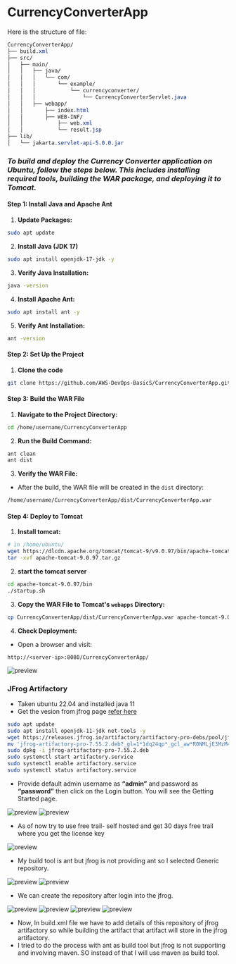 # CurrencyConverterApp
Here is the structure of file:

```css
CurrencyConverterApp/
├── build.xml
├── src/
│   ├── main/
│   │   ├── java/
│   │   │   └── com/
│   │   │       └── example/
│   │   │           └── currencyconverter/
│   │   │               └── CurrencyConverterServlet.java
│   │   ├── webapp/
│   │       ├── index.html
│   │       ├── WEB-INF/
│   │           ├── web.xml
│   │           └── result.jsp
├── lib/
│   └── jakarta.servlet-api-5.0.0.jar
```

### **_To build and deploy the Currency Converter application on Ubuntu, follow the steps below. This includes installing required tools, building the WAR package, and deploying it to Tomcat._**

#### Step 1: Install Java and Apache Ant
1. **Update Packages:**
```bash
sudo apt update
```
2. **Install Java (JDK 17)**
```bash
sudo apt install openjdk-17-jdk -y
```
3. **Verify Java Installation:**
```bash
java -version
```
4. **Install Apache Ant:**
```bash
sudo apt install ant -y
```
5. **Verify Ant Installation:**
```bash
ant -version
```
#### Step 2: Set Up the Project
1. **Clone the code**
```bash 
git clone https://github.com/AWS-DevOps-BasicS/CurrencyConverterApp.git
```
#### Step 3: Build the WAR File
1. **Navigate to the Project Directory:**
```bash
cd /home/username/CurrencyConverterApp
```
2. **Run the Build Command:**
```bash
ant clean
ant dist
```
3. **Verify the WAR File:**

* After the build, the WAR file will be created in the `dist` directory:
```bash
/home/username/CurrencyConverterApp/dist/CurrencyConverterApp.war
```
#### Step 4: Deploy to Tomcat
1. **Install tomcat:**
```bash
# in /home/ubuntu/
wget https://dlcdn.apache.org/tomcat/tomcat-9/v9.0.97/bin/apache-tomcat-9.0.97.tar.gz
tar -xvf apache-tomcat-9.0.97.tar.gz
```
2. **start the tomcat server**
```bash
cd apache-tomcat-9.0.97/bin
./startup.sh
```
3. **Copy the WAR File to Tomcat's `webapps` Directory:**
```bash
cp CurrencyConverterApp/dist/CurrencyConverterApp.war apache-tomcat-9.0.97/webapps/
```
4. **Check Deployment:**

* Open a browser and visit:
```
http://<server-ip>:8080/CurrencyConverterApp/
```
![preview](images/java1.png)

### JFrog Artifactory
* Taken ubuntu 22.04 and installed java 11
* Get the vesion from jfrog page [refer here](https://jfrog.com/download-legacy/)

```bash
sudo apt update
sudo apt install openjdk-11-jdk net-tools -y
wget https://releases.jfrog.io/artifactory/artifactory-pro-debs/pool/jfrog-artifactory-pro/jfrog-artifactory-pro-7.55.2.deb?_gl=1*1dq24qp*_gcl_aw*R0NMLjE3MzM4MTE3MzcuQ2owS0NRaUF4OXE2QmhDREFSSXNBQ3dVeHU3bGRGbkxGRXpTa0ZVeVRzWXo3bEI1Wmp2ZTFOdkwzeTdxT1dDTGVpTUJSdzBUVFpyYjd0WWFBa2JrRUFMd193Y0I.*_gcl_au*MTgzNjY2NTQ4NS4xNzMzODA2NjU4*FPAU*MTgzNjY2NTQ4NS4xNzMzODA2NjU4*_ga*MjAxNjE1MzE3NC4xNzE4MjY1Nzk3*_ga_SQ1NR9VTFJ*MTczMzgyMjYzMS4xMC4xLjE3MzM4MjI5NjMuMC4wLjE5NTIxNjU2MTc.*_fplc*S3RpOVB4NXZMdmxueDRkaDd0SndtJTJGWWMzZk8yJTJCaVY3V3dnejFLbWozUW9aeGdiUG5vJTJCMjd1em5ER1RoTmpRSmVOWVl5NVNpdkhQNmNUb1FUMWlmNkVicEZjUWNkVkx0cjd0Sk81Wm14TSUyQnBNdVpWa2d5SlhwN3ZFVGhMSHclM0QlM0Q.
mv 'jfrog-artifactory-pro-7.55.2.deb?_gl=1*1dq24qp*_gcl_aw*R0NMLjE3MzM4MTE3MzcuQ2owS0NRaUF4OXE2QmhDREFSSXNBQ3dVeHU3bGRGbkxGRXpTa0ZVeVRzWXo3bEI1Wmp2ZTFOdkwzeTdxT1dDTGVpTUJSdzBUVFpyYjd0WWFBa2JrRUFMd193Y0I.*_gcl_au*MTgzNjY2NTQ4NS4xNzMzODA2NjU4' jfrog-artifactory-pro-7.55.2.deb
sudo dpkg -i jfrog-artifactory-pro-7.55.2.deb
sudo systemctl start artifactory.service
sudo systemctl enable artifactory.service
sudo systemctl status artifactory.service
```

* Provide default admin username as **“admin”** and password as **“password”** then click on the Login button. You will see the Getting Started page.

![preview](images/java2.png)
![preview](images/java3.png)

* As of now try to use free trail- self hosted and get 30 days free trail where you get the license key 

![oreview](images/java5.png)

* My build tool is ant but jfrog is not providing ant so I selected Generic repository.

![preview](images/java6.png)
![preview](images/java4.png)

* We can create the repository after login into the jfrog.

![preview](images/java7.png)
![preview](images/java8.png)
![preview](images/java9.png)
![preview](images/java10.png)

* Now, In build.xml file we have to add details of this repository of jfrog artifactory so while building the artifact that artifact will store in the jfrog artifactory.
* I tried to do the process with ant as build tool but jfrog is not supporting and involving maven. SO instead of that I will use maven as build tool.